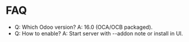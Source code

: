 # FAQ

- Q: Which Odoo version? A: 16.0 (OCA/OCB packaged).
- Q: How to enable? A: Start server with --addon note or install in UI.
